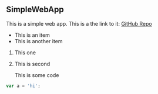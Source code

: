 ## SimpleWebApp
This is a simple web app. This is a the link to it: [GitHub Repo](https://github.com/SameOldNick/SimpleWebApp)

 * This is an item
 * This is another item
 
 1. This one
 2. This is second
 
     This is some code
 
 ```javascript
 var a = 'hi';
 ```
